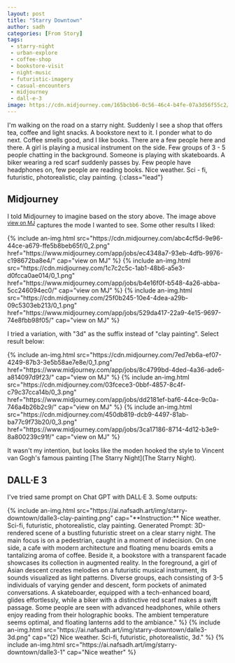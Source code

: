 ```yaml
---
layout: post
title: "Starry Downtown"
author: sadh
categories: [From Story]
tags: 
 - starry-night
 - urban-explore
 - coffee-shop
 - bookstore-visit
 - night-music
 - futuristic-imagery
 - casual-encounters
 - midjourney
 - dall-e-3
image: https://cdn.midjourney.com/165bcbb6-0c56-46c4-b4fe-07a3d56f55c2/0_3.png
---
```

I'm walking on the road on a starry night. Suddenly I see a shop that offers
tea, coffee and light snacks. A bookstore next to it. I ponder what to do next.
Coffee smells good, and I like books. There are a few people here and there. A 
girl is playing a musical instrument on the side. Few groups of 3 - 5 people 
chatting in the background. Someone is playing with skateboards. A biker 
wearing a red scarf suddenly passes by. Few people have headphones on, few 
people are reading books. Nice weather. Sci - fi, futuristic, photorealistic, 
clay painting.
{:class="lead"}

## Midjourney

I told Midjourney to imagine based on the story above. The image above
<sup>[view on MJ](https://www.midjourney.com/app/jobs/f86e4d0b-ba5a-464e-8948-3198d64012ad/)</sup>
captures the mode I wanted to see. Some other results I liked:

<div class="row row-cols-1 row-cols-md-3">
{% include an-img.html 
src="https://cdn.midjourney.com/abc4cf5d-9e96-44ce-a679-ffe5b8beb65f/0_2.png"
href="https://www.midjourney.com/app/jobs/ec4348a7-93eb-4dfb-9976-c198672ba8e4/"
cap="view on MJ" 
%}
{% include an-img.html 
src="https://cdn.midjourney.com/1c7c2c5c-1ab1-48b6-a5e3-d0fcca0ae014/0_1.png"
href="https://www.midjourney.com/app/jobs/b4e16f0f-b548-4a26-abba-5cc246094ec0/"
cap="view on MJ" 
%}
{% include an-img.html 
src="https://cdn.midjourney.com/25f0b245-10e4-4dea-a29b-09c5303eb213/0_1.png"
href="https://www.midjourney.com/app/jobs/529da417-22a9-4e15-9697-74e8fbb98f05/"
cap="view on MJ" 
%}
</div>

I tried a variation, with "3d" as the suffix instead of "clay painting". Select
result below:

<div class="row row-cols-1 row-cols-md-3">
{% include an-img.html 
src="https://cdn.midjourney.com/7ed7eb6a-ef07-4249-87b3-3e5b58ae7e8e/0_1.png"
href="https://www.midjourney.com/app/jobs/8c4799bd-4ded-4a36-ade6-a814097d9f23/"
cap="view on MJ" 
%}
{% include an-img.html 
src="https://cdn.midjourney.com/03fcece3-0bbf-4857-8c4f-c79c37cca14b/0_3.png"
href="https://www.midjourney.com/app/jobs/dd2181ef-baf6-44ce-9c0a-746a4b26b2c9/"
cap="view on MJ" 
%}
{% include an-img.html 
src="https://cdn.midjourney.com/450db819-dcb9-4497-81ab-ba77c9f73b20/0_3.png"
href="https://www.midjourney.com/app/jobs/3ca17186-8714-4d12-b3e9-8a800239c91f/"
cap="view on MJ" 
%}
</div>

It wasn't my intention, but looks like the moden hooked the style to Vincent
van Gogh's famous painting [The Starry Night](The Starry Night).

## DALL·E 3

I've tried same prompt on Chat GPT with DALL·E 3. Some outputs:

<div class="row row-cols-1 row-cols-md-3">
{% include an-img.html 
src="https://ai.nafsadh.art/img/starry-downtown/dalle3-clay-painting.png"
cap="**Instruction:** Nice weather. Sci-fi, futuristic, photorealistic, clay painting.
Generated Prompt: 3D-rendered scene of a bustling futuristic street on a clear starry night. The main focus is on a pedestrian, caught in a moment of indecision. On one side, a cafe with modern architecture and 
floating menu boards emits a tantalizing aroma of coffee. Beside it, a bookstore with a transparent facade showcases its collection in augmented reality. In the foreground, a girl of Asian descent creates 
melodies on a futuristic musical instrument, its sounds visualized as light patterns. Diverse groups, each consisting of 3-5 individuals of varying gender and descent, form pockets of animated conversations. A 
skateboarder, equipped with a tech-enhanced board, glides effortlessly, while a biker with a distinctive red scarf makes a swift passage. Some people are seen with advanced headphones, while others enjoy 
reading from their holographic books. The ambient temperature seems optimal, and floating lanterns add to the ambiance." 
%}
{% include an-img.html 
src="https://ai.nafsadh.art/img/starry-downtown/dalle3-3d.png"
cap="(2) Nice weather. Sci-fi, futuristic, photorealistic, 3d." 
%}
{% include an-img.html 
src="https://ai.nafsadh.art/img/starry-downtown/dalle3-1"
cap="Nice weather" 
%}
</div>


